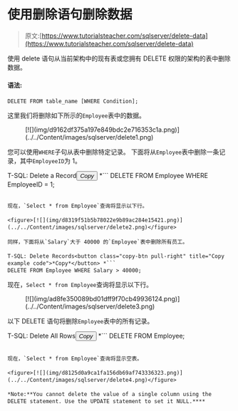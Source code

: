 # 使用删除语句删除数据

> 原文:[https://www.tutorialsteacher.com/sqlserver/delete-data](https://www.tutorialsteacher.com/sqlserver/delete-data)

使用 delete 语句从当前架构中的现有表或您拥有 DELETE 权限的架构的表中删除数据。

#### 语法:

```
DELETE FROM table_name [WHERE Condition];
```

这里我们将删除如下所示的`Employee`表中的数据。

<figure>[![](img/d9162df375a197e849bdc2e716353c1a.png)](../../Content/images/sqlserver/delete1.png)</figure>

您可以使用`WHERE`子句从表中删除特定记录。 下面将从`Employee`表中删除一条记录，其中`EmployeeID`为 1。

T-SQL: Delete a Record<button class="copy-btn pull-right" title="Copy example code">*Copy*</button> *```
DELETE FROM Employee WHERE EmployeeID = 1; 
```

现在，`Select * from Employee`查询将显示以下行。

<figure>[![](img/d8319f51b5b78022e9b89ac284e15421.png)](../../Content/images/sqlserver/delete2.png)</figure>

同样，下面将从`Salary`大于 40000 的`Employee`表中删除所有员工。

T-SQL: Delete Records<button class="copy-btn pull-right" title="Copy example code">*Copy*</button> *```
DELETE FROM Employee WHERE Salary > 40000; 
```

现在，`Select * from Employee`查询将显示以下行。

<figure>[![](img/ad8fe350089bd01dff9f70cb49936124.png)](../../Content/images/sqlserver/delete3.png)</figure>

以下 DELETE 语句将删除`Employee`表中的所有记录。

T-SQL: Delete All Rows<button class="copy-btn pull-right" title="Copy example code">*Copy*</button> *```
DELETE FROM Employee; 
```

现在，`Select * from Employee`查询将显示空表。

<figure>[![](img/d8125d0a9ca1fa156db69af743336323.png)](../../Content/images/sqlserver/delete4.png)</figure>

*Note:**You cannot delete the value of a single column using the DELETE statement. Use the UPDATE statement to set it NULL.****